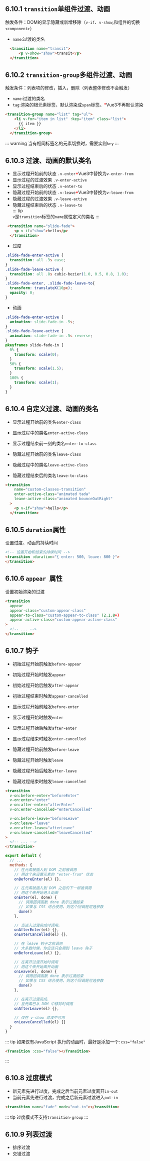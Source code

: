 ## 6.10.1 `transition`单组件过渡、动画
触发条件：DOM的显示隐藏或新增移除（`v-if`、`v-show`,和组件的切换`<component>`）   
* `name`:过渡的类名
```html
  <transition name="transit">
      <p v-show="show">transit</p>
  </transition>
```
## 6.10.2 `transition-group`多组件过渡、动画

触发条件：列表项的修改，插入，删除（列表整体修改不会触发）    
* `name`:过渡的类名   
* `tag`:渲染的根元素标签，默认渲染成`span`标签。<span style="color: red">*</span>Vue3不再默认渲染  
```html
<transition-group name="list" tag="ul">
    <li v-for="item in list" :key="item" class="list">
      {{ item }}
    </li>
  </transition-group>
```
::: warning
当有相同标签名的元素切换时，需要实则`key`
:::

## 6.10.3 过渡、动画的默认类名
* 显示过程开始前的状态    `.v-enter`<span style="color: red">*</span>Vue3中替换为`v-enter-from`
* 显示过程的过渡效果    `.v-enter-active`   
* 显示过程结束后的状态    `.v-enter-to `  
* 隐藏过程开始前的状态    `.v-leave`<span style="color: red">*</span>Vue3中替换为`v-leave-from`   
* 隐藏过程的过渡效果    `.v-leave-active`   
* 隐藏过程结束后的状态    `.v-leave-to`     
::: tip   
`v`是`transition`标签的`name`属性定义的类名
:::
```html
 <transition name="slide-fade">
    <p v-if="show">hello</p>
  </transition>
```
* 过度
```css
.slide-fade-enter-active {
  transition: all .3s ease;
}
.slide-fade-leave-active {
  transition: all .8s cubic-bezier(1.0, 0.5, 0.8, 1.0);
}
.slide-fade-enter, .slide-fade-leave-to{
  transform: translateX(10px);
  opacity: 0;
}
```

* 动画
```css
.slide-fade-enter-active {
  animation: slide-fade-in .5s;
}
.slide-fade-leave-active {
  animation: slide-fade-in .5s reverse;
}
@keyframes slide-fade-in {
  0% {
    transform: scale(0);
  }
  50% {
    transform: scale(1.5);
  }
  100% {
    transform: scale(1);
  }
}
```

## 6.10.4 自定义过渡、动画的类名
* 显示过程开始前的类名`enter-class`
* 显示过程中的类名`enter-active-class`
* 显示过程结束前一刻的类名`enter-to-class`

* 隐藏过程开始前的类名`leave-class`
* 隐藏过程中的类名`leave-active-class`
* 隐藏过程结束后的类名`leave-to-class`
```html
<transition
    name="custom-classes-transition"
    enter-active-class="animated tada"
    leave-active-class="animated bounceOutRight"
  >
    <p v-if="show">hello</p>
  </transition>
```

## 6.10.5 `duration`属性
设置过度、动画的持续时间
```html
<!-- 设置开始和结束的持续时间 -->
<transition :duration="{ enter: 500, leave: 800 }">
</transition>
```

## 6.10.6 `appear `属性
设置初始渲染的过渡
```html
<transition
  appear
  appear-class="custom-appear-class"
  appear-to-class="custom-appear-to-class" (2.1.8+)
  appear-active-class="custom-appear-active-class"
>
  <!-- ... -->
</transition>
```

## 6.10.7 钩子
* 初始过程开始前触发`before-appear`
* 初始过程开始时触发`appear`
* 初始过程开始后触发`after-appear`
* 初始过程结束时触发`appear-cancelled`

* 显示过程开始前触发`before-enter`
* 显示过程开始时触发`enter`
* 显示过程开始后触发`after-enter`
* 显示过程结束时触发`enter-cancelled`

* 隐藏过程开始前触发`before-leave`
* 隐藏过程开始时触发`leave`
* 隐藏过程开始后触发`after-leave`
* 隐藏过程结束时触发`leave-cancelled`

```html
<transition
  v-on:before-enter="beforeEnter"
  v-on:enter="enter"
  v-on:after-enter="afterEnter"
  v-on:enter-cancelled="enterCancelled"

  v-on:before-leave="beforeLeave"
  v-on:leave="leave"
  v-on:after-leave="afterLeave"
  v-on:leave-cancelled="leaveCancelled"
>
  <!-- ... -->
</transition>
```
```js
export default {
  // ...
  methods: {
    // 在元素被插入到 DOM 之前被调用
    // 用这个来设置元素的 "enter-from" 状态
    onBeforeEnter(el) {},

    // 在元素被插入到 DOM 之后的下一帧被调用
    // 用这个来开始进入动画
    onEnter(el, done) {
      // 调用回调函数 done 表示过渡结束
      // 如果与 CSS 结合使用，则这个回调是可选参数
      done()
    },

    // 当进入过渡完成时调用。
    onAfterEnter(el) {},
    onEnterCancelled(el) {},

    // 在 leave 钩子之前调用
    // 大多数时候，你应该只会用到 leave 钩子
    onBeforeLeave(el) {},

    // 在离开过渡开始时调用
    // 用这个来开始离开动画
    onLeave(el, done) {
      // 调用回调函数 done 表示过渡结束
      // 如果与 CSS 结合使用，则这个回调是可选参数
      done()
    },

    // 在离开过渡完成、
    // 且元素已从 DOM 中移除时调用
    onAfterLeave(el) {},

    // 仅在 v-show 过渡中可用
    onLeaveCancelled(el) {}
  }
}
```
::: tip
如果仅有JavaScript 执行的动画时，最好是添加一个`:css="false"`
```html
<Transition :css="false"></Transition>
```
:::
## 6.10.8 过度模式
* 新元素先进行过度，完成之后当前元素过度离开`in-out`
* 当前元素先进行过渡，完成之后新元素过渡进入`out-in`
```html
<transition name="fade" mode="out-in"></transition>
```
::: tip
过度模式不支持`transition-group`
:::
## 6.10.9 列表过渡
* 排序过渡
* 交错过渡